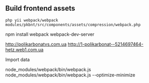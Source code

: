 ## Build frontend assets

```
php yii webpack/webpack modules/pkbnt/src/components/assets/compression/webpack.php
```

npm install
webpack
webpack-dev-server

http://polikarbonatvs.com.ua
http://1-polikarbonat--5214697464-hetz.web1.com.ua

Import data


node_modules/webpack/bin/webpack.js
node_modules/webpack/bin/webpack.js --optimize-minimize
